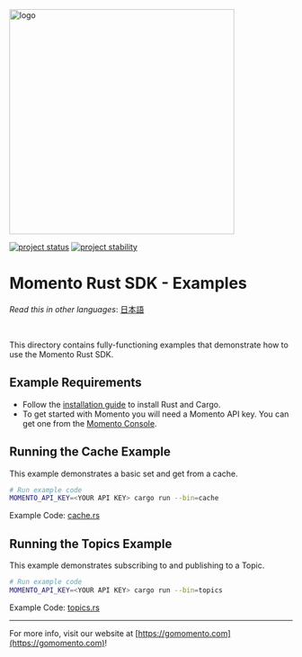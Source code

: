 <img src="https://docs.momentohq.com/img/momento-logo-forest.svg" alt="logo" width="400"/>

[![project status](https://momentohq.github.io/standards-and-practices/badges/project-status-official.svg)](https://github.com/momentohq/standards-and-practices/blob/main/docs/momento-on-github.md)
[![project stability](https://momentohq.github.io/standards-and-practices/badges/project-stability-beta.svg)](https://github.com/momentohq/standards-and-practices/blob/main/docs/momento-on-github.md)


# Momento Rust SDK - Examples

_Read this in other languages_: [日本語](README.ja.md)

<br>

This directory contains fully-functioning examples that demonstrate how to use the Momento Rust SDK.

## Example Requirements

- Follow the [installation guide](https://doc.rust-lang.org/cargo/getting-started/installation.html) to install Rust and Cargo.
- To get started with Momento you will need a Momento API key. You can get one from the [Momento Console](https://console.gomomento.com).

## Running the Cache Example

This example demonstrates a basic set and get from a cache.

```bash
# Run example code
MOMENTO_API_KEY=<YOUR API KEY> cargo run --bin=cache
```

Example Code: [cache.rs](src/cache.rs)

## Running the Topics Example

This example demonstrates subscribing to and publishing to a Topic.

```bash
# Run example code
MOMENTO_API_KEY=<YOUR API KEY> cargo run --bin=topics
```

Example Code: [topics.rs](src/topics.rs)

----------------------------------------------------------------------------------------
For more info, visit our website at [https://gomomento.com](https://gomomento.com)!
